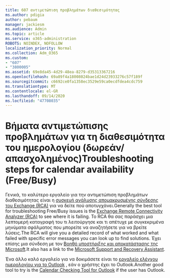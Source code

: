 ```yaml
---
title: 607 αντιμετώπιση προβλημάτων διαθεσιμότητας
ms.author: pdigia
author: pebaum
manager: jackiesm
ms.audience: Admin
ms.topic: article
ms.service: o365-administration
ROBOTS: NOINDEX, NOFOLLOW
localization_priority: Normal
ms.collection: Adm_O365
ms.custom:
- "607"
- "3800005"
ms.assetid: 69e8da45-4d29-48ea-8279-d35313367216
ms.openlocfilehash: 69a89f4a18008024bae1d24d23933276c57f189f
ms.sourcegitcommit: c6692ce0fa1358ec3529e59ca0ecdfdea4cdc759
ms.translationtype: MT
ms.contentlocale: el-GR
ms.lasthandoff: 09/14/2020
ms.locfileid: "47708035"
---
```

# <a name="troubleshooting-steps-for-calendar-availability-freebusy"></a><span data-ttu-id="301e0-102">Βήματα αντιμετώπισης προβλημάτων για τη διαθεσιμότητα του ημερολογίου (δωρεάν/απασχολημένος)</span><span class="sxs-lookup"><span data-stu-id="301e0-102">Troubleshooting steps for calendar availability (Free/Busy)</span></span>

<span data-ttu-id="301e0-103">Γενικά, το καλύτερο εργαλείο για την αντιμετώπιση προβλημάτων διαθεσιμότητας είναι η [συσκευή ανάλυσης απομακρυσμένης σύνδεσης του Exchange (RCA)](https://testconnectivity.microsoft.com/Default.aspx?testId=freeBusy) για να δείτε πού αποτυγχάνει.</span><span class="sxs-lookup"><span data-stu-id="301e0-103">Generally the best tool for troubleshooting Free/Busy issues is the [Exchange Remote Connectivity Analyzer (RCA)](https://testconnectivity.microsoft.com/Default.aspx?testId=freeBusy) to see where it is failing.</span></span> <span data-ttu-id="301e0-104">Το RCA θα σας παράσχει μια λεπτομερή καταγραφή του τι λειτούργησε και τι απέτυχε με συγκεκριμένα μηνύματα σφάλματος που μπορείτε να αναζητήσετε για να βρείτε λύσεις.</span><span class="sxs-lookup"><span data-stu-id="301e0-104">The RCA will give you a detailed record of what worked and what failed with specific error messages you can look up to find solutions.</span></span> <span data-ttu-id="301e0-105">Έχει επίσης μια σύνδεση με τον [Βοηθό υποστήριξης και αποκατάστασης της Microsoft](https://diagnostics.office.com/).</span><span class="sxs-lookup"><span data-stu-id="301e0-105">It also has a link to the [Microsoft Support and Recovery Assistant](https://diagnostics.office.com/).</span></span>

<span data-ttu-id="301e0-106">Ένα άλλο καλό εργαλείο για να δοκιμάσετε είναι το [εργαλείο ελέγχου ημερολογίου για το Outlook](https://www.microsoft.com/download/details.aspx?id=28786) , εάν ο χρήστης έχει το Outlook.</span><span class="sxs-lookup"><span data-stu-id="301e0-106">Another good tool to try is the [Calendar Checking Tool for Outlook](https://www.microsoft.com/download/details.aspx?id=28786) if the user has Outlook.</span></span>
